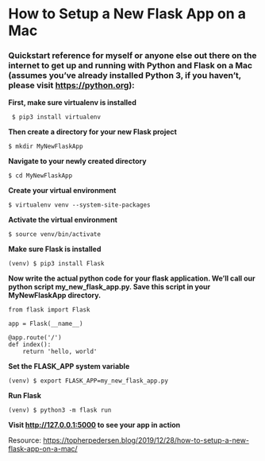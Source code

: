# How to Setup a New Flask App on a Mac

### Quickstart reference for myself or anyone else out there on the internet to get up and running with Python and Flask on a Mac (assumes you’ve already installed Python 3, if you haven’t, please visit https://python.org):


**First, make sure virtualenv is installed**

``` $ pip3 install virtualenv```


**Then create a directory for your new Flask project**

```$ mkdir MyNewFlaskApp```


**Navigate to your newly created directory**

```$ cd MyNewFlaskApp```


**Create your virtual environment**

```$ virtualenv venv --system-site-packages```


**Activate the virtual environment**

```$ source venv/bin/activate```


**Make sure Flask is installed**

```(venv) $ pip3 install Flask```


**Now write the actual python code for your flask application. We’ll call our python script my_new_flask_app.py. Save this script in your MyNewFlaskApp directory.**

```
from flask import Flask

app = Flask(__name__)

@app.route('/')
def index():
    return 'hello, world'
```


**Set the FLASK_APP system variable**

```(venv) $ export FLASK_APP=my_new_flask_app.py```


**Run Flask**

```(venv) $ python3 -m flask run```


**Visit http://127.0.0.1:5000 to see your app in action**



Resource: https://topherpedersen.blog/2019/12/28/how-to-setup-a-new-flask-app-on-a-mac/ 
